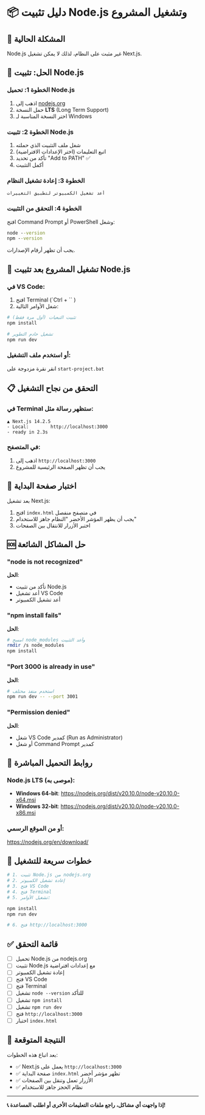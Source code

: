 # 📦 دليل تثبيت Node.js وتشغيل المشروع

## 🚨 المشكلة الحالية
Node.js غير مثبت على النظام، لذلك لا يمكن تشغيل Next.js.

## 🔧 الحل: تثبيت Node.js

### الخطوة 1: تحميل Node.js
1. اذهب إلى [nodejs.org](https://nodejs.org)
2. حمل النسخة **LTS** (Long Term Support)
3. اختر النسخة المناسبة لـ Windows

### الخطوة 2: تثبيت Node.js
1. شغل ملف التثبيت الذي حملته
2. اتبع التعليمات (اختر الإعدادات الافتراضية)
3. تأكد من تحديد "Add to PATH" ✅
4. أكمل التثبيت

### الخطوة 3: إعادة تشغيل النظام
```
أعد تشغيل الكمبيوتر لتطبيق التغييرات
```

### الخطوة 4: التحقق من التثبيت
افتح Command Prompt أو PowerShell وشغل:
```cmd
node --version
npm --version
```

يجب أن تظهر أرقام الإصدارات.

## 🚀 تشغيل المشروع بعد تثبيت Node.js

### في VS Code:
1. افتح Terminal (`Ctrl + `` )
2. شغل الأوامر التالية:

```bash
# تثبيت التبعيات (أول مرة فقط)
npm install

# تشغيل خادم التطوير
npm run dev
```

### أو استخدم ملف التشغيل:
انقر نقرة مزدوجة على `start-project.bat`

## 📋 التحقق من نجاح التشغيل

### في Terminal ستظهر رسالة مثل:
```
▲ Next.js 14.2.5
- Local:        http://localhost:3000
- ready in 2.3s
```

### في المتصفح:
1. اذهب إلى `http://localhost:3000`
2. يجب أن تظهر الصفحة الرئيسية للمشروع

## 🎯 اختبار صفحة البداية

بعد تشغيل Next.js:
1. افتح `index.html` في متصفح منفصل
2. يجب أن يظهر المؤشر الأخضر "النظام جاهز للاستخدام"
3. اختبر الأزرار للانتقال بين الصفحات

## 🆘 حل المشاكل الشائعة

### "node is not recognized"
**الحل**: 
- تأكد من تثبيت Node.js
- أعد تشغيل VS Code
- أعد تشغيل الكمبيوتر

### "npm install fails"
**الحل**:
```bash
# امسح node_modules وأعد التثبيت
rmdir /s node_modules
npm install
```

### "Port 3000 is already in use"
**الحل**:
```bash
# استخدم منفذ مختلف
npm run dev -- --port 3001
```

### "Permission denied"
**الحل**:
- شغل VS Code كمدير (Run as Administrator)
- أو شغل Command Prompt كمدير

## 📱 روابط التحميل المباشرة

### Node.js LTS (موصى به):
- **Windows 64-bit**: https://nodejs.org/dist/v20.10.0/node-v20.10.0-x64.msi
- **Windows 32-bit**: https://nodejs.org/dist/v20.10.0/node-v20.10.0-x86.msi

### أو من الموقع الرسمي:
https://nodejs.org/en/download/

## 🔄 خطوات سريعة للتشغيل

```bash
# 1. تثبيت Node.js من nodejs.org
# 2. إعادة تشغيل الكمبيوتر
# 3. فتح VS Code
# 4. فتح Terminal
# 5. تشغيل الأوامر:

npm install
npm run dev

# 6. فتح http://localhost:3000
```

## ✅ قائمة التحقق

- [ ] تحميل Node.js من nodejs.org
- [ ] تثبيت Node.js مع إعدادات افتراضية
- [ ] إعادة تشغيل الكمبيوتر
- [ ] فتح VS Code
- [ ] فتح Terminal
- [ ] تشغيل `node --version` للتأكد
- [ ] تشغيل `npm install`
- [ ] تشغيل `npm run dev`
- [ ] فتح `http://localhost:3000`
- [ ] اختبار `index.html`

## 🎉 النتيجة المتوقعة

بعد اتباع هذه الخطوات:
- ✅ Next.js يعمل على `http://localhost:3000`
- ✅ صفحة البداية `index.html` تظهر مؤشر أخضر
- ✅ الأزرار تعمل وتنقل بين الصفحات
- ✅ نظام الحجز جاهز للاستخدام

---

**📞 إذا واجهت أي مشاكل، راجع ملفات التعليمات الأخرى أو اطلب المساعدة!**
